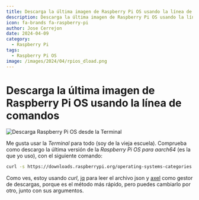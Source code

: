 ```yaml
---
title: Descarga la última imagen de Raspberry Pi OS usando la línea de comandos
description: Descarga la última imagen de Raspberry Pi OS usando la línea de comandos
icon: fa-brands fa-raspberry-pi
author: Jose Cerrejon
date: 2024-04-09
category:
  - Raspberry Pi
tags:
  - Raspberry Pi OS
image: /images/2024/04/rpios_dload.png
---
```

# Descarga la última imagen de Raspberry Pi OS usando la línea de comandos

![Descarga Raspberry Pi OS desde la Terminal](/images/2024/04/rpios_dload.png "Descarga Raspberry Pi OS desde la Terminal")

Me gusta usar la _Terminal_ para todo (soy de la vieja escuela). Comprueba como descargo la última versión de la _Raspberry Pi OS para aarch64_ (es la que yo uso), con el siguiente comando:

```sh
curl -s https://downloads.raspberrypi.org/operating-systems-categories.json | jq -r '.[0].images[0].urlHttp' | xargs axel -n 4 -k
```

Como ves, estoy usando _curl_, [jq](https://jqlang.github.io/jq/) para leer el archivo json y [axel](https://github.com/axel-download-accelerator/axel) como gestor de descargas, porque es el método más rápido, pero puedes cambiarlo por otro, junto con sus argumentos.